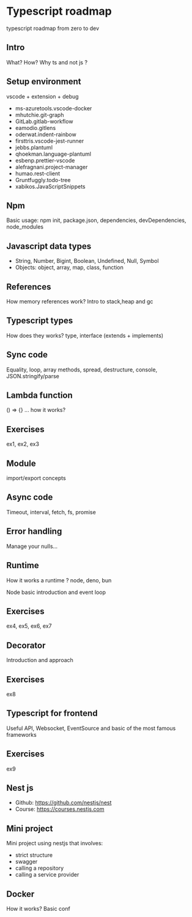 # Typescript roadmap

typescript roadmap from zero to dev

## Intro

What? How? Why ts and not js ?

## Setup environment

vscode + extension + debug

-   ms-azuretools.vscode-docker
-   mhutchie.git-graph
-   GitLab.gitlab-workflow
-   eamodio.gitlens
-   oderwat.indent-rainbow
-   firsttris.vscode-jest-runner
-   jebbs.plantuml
-   qhoekman.language-plantuml
-   esbenp.prettier-vscode
-   alefragnani.project-manager
-   humao.rest-client
-   Gruntfuggly.todo-tree
-   xabikos.JavaScriptSnippets

## Npm

Basic usage: npm init, package.json, dependencies, devDependencies, node_modules

## Javascript data types

-   String, Number, Bigint, Boolean, Undefined, Null, Symbol
-   Objects: object, array, map, class, function

## References

How memory references work? Intro to stack,heap and gc

## Typescript types

How does they works? type, interface (extends + implements)

## Sync code

Equality, loop, array methods, spread, destructure, console, JSON.stringify/parse

## Lambda function

() => {} ... how it works?

## Exercises

ex1, ex2, ex3

## Module

import/export concepts

## Async code

Timeout, interval, fetch, fs, promise

## Error handling

Manage your nulls...

## Runtime

How it works a runtime ? node, deno, bun

Node basic introduction and event loop

## Exercises

ex4, ex5, ex6, ex7

## Decorator

Introduction and approach

## Exercises

ex8

## Typescript for frontend

Useful API, Websocket, EventSource and basic of the most famous frameworks

## Exercises

ex9

## Nest js

-   Github: https://github.com/nestjs/nest
-   Course: https://courses.nestjs.com

## Mini project

Mini project using nestjs that involves:

-   strict structure
-   swagger
-   calling a repository
-   calling a service provider

## Docker

How it works? Basic conf
